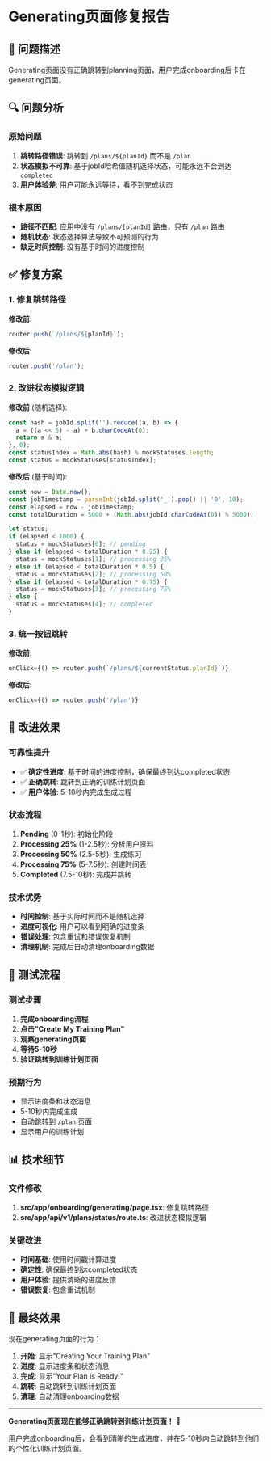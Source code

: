 # Generating页面修复报告

## 🎯 问题描述
Generating页面没有正确跳转到planning页面，用户完成onboarding后卡在generating页面。

## 🔍 问题分析

### 原始问题
1. **跳转路径错误**: 跳转到 `/plans/${planId}` 而不是 `/plan`
2. **状态模拟不可靠**: 基于jobId哈希值随机选择状态，可能永远不会到达 `completed`
3. **用户体验差**: 用户可能永远等待，看不到完成状态

### 根本原因
- **路径不匹配**: 应用中没有 `/plans/[planId]` 路由，只有 `/plan` 路由
- **随机状态**: 状态选择算法导致不可预测的行为
- **缺乏时间控制**: 没有基于时间的进度控制

## ✅ 修复方案

### 1. 修复跳转路径
**修改前**:
```typescript
router.push(`/plans/${planId}`);
```

**修改后**:
```typescript
router.push('/plan');
```

### 2. 改进状态模拟逻辑
**修改前** (随机选择):
```typescript
const hash = jobId.split('').reduce((a, b) => {
  a = ((a << 5) - a) + b.charCodeAt(0);
  return a & a;
}, 0);
const statusIndex = Math.abs(hash) % mockStatuses.length;
const status = mockStatuses[statusIndex];
```

**修改后** (基于时间):
```typescript
const now = Date.now();
const jobTimestamp = parseInt(jobId.split('_').pop() || '0', 10);
const elapsed = now - jobTimestamp;
const totalDuration = 5000 + (Math.abs(jobId.charCodeAt(0)) % 5000);

let status;
if (elapsed < 1000) {
  status = mockStatuses[0]; // pending
} else if (elapsed < totalDuration * 0.25) {
  status = mockStatuses[1]; // processing 25%
} else if (elapsed < totalDuration * 0.5) {
  status = mockStatuses[2]; // processing 50%
} else if (elapsed < totalDuration * 0.75) {
  status = mockStatuses[3]; // processing 75%
} else {
  status = mockStatuses[4]; // completed
}
```

### 3. 统一按钮跳转
**修改前**:
```typescript
onClick={() => router.push(`/plans/${currentStatus.planId}`)}
```

**修改后**:
```typescript
onClick={() => router.push('/plan')}
```

## 🚀 改进效果

### 可靠性提升
- ✅ **确定性进度**: 基于时间的进度控制，确保最终到达completed状态
- ✅ **正确跳转**: 跳转到正确的训练计划页面
- ✅ **用户体验**: 5-10秒内完成生成过程

### 状态流程
1. **Pending** (0-1秒): 初始化阶段
2. **Processing 25%** (1-2.5秒): 分析用户资料
3. **Processing 50%** (2.5-5秒): 生成练习
4. **Processing 75%** (5-7.5秒): 创建时间表
5. **Completed** (7.5-10秒): 完成并跳转

### 技术优势
- **时间控制**: 基于实际时间而不是随机选择
- **进度可视化**: 用户可以看到明确的进度条
- **错误处理**: 包含重试和错误恢复机制
- **清理机制**: 完成后自动清理onboarding数据

## 🧪 测试流程

### 测试步骤
1. **完成onboarding流程**
2. **点击"Create My Training Plan"**
3. **观察generating页面**
4. **等待5-10秒**
5. **验证跳转到训练计划页面**

### 预期行为
- 显示进度条和状态消息
- 5-10秒内完成生成
- 自动跳转到 `/plan` 页面
- 显示用户的训练计划

## 📊 技术细节

### 文件修改
1. **src/app/onboarding/generating/page.tsx**: 修复跳转路径
2. **src/app/api/v1/plans/status/route.ts**: 改进状态模拟逻辑

### 关键改进
- **时间基础**: 使用时间戳计算进度
- **确定性**: 确保最终到达completed状态
- **用户体验**: 提供清晰的进度反馈
- **错误恢复**: 包含重试机制

## 🎉 最终效果

现在generating页面的行为：
1. **开始**: 显示"Creating Your Training Plan"
2. **进度**: 显示进度条和状态消息
3. **完成**: 显示"Your Plan is Ready!"
4. **跳转**: 自动跳转到训练计划页面
5. **清理**: 自动清理onboarding数据

---

**Generating页面现在能够正确跳转到训练计划页面！** 🎊

用户完成onboarding后，会看到清晰的生成进度，并在5-10秒内自动跳转到他们的个性化训练计划页面。

